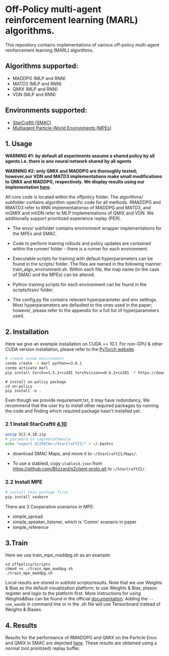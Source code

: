 # Off-Policy multi-agent reinforcement learning (MARL) algorithms. 

This repository contains implementations of various off-policy multi-agent reinforcement learning (MARL) algorithms.

## Algorithms supported:
- MADDPG (MLP and RNN)
- MATD3 (MLP and RNN)
- QMIX (MLP and RNN)
- VDN (MLP and RNN)

## Environments supported:

- [StarCraftII (SMAC)](https://github.com/oxwhirl/smac)
- [Multiagent Particle-World Environments (MPEs)](https://github.com/openai/multiagent-particle-envs)

## 1. Usage
**WARNING #1: by default all experiments assume a shared policy by all agents i.e. there is one neural network shared by all agents**

**WARNING #2: only QMIX and MADDPG are thoroughly tested; however,our VDN and MATD3 implementations make small modifications to QMIX and MADDPG, respectively. We display results using our implementation [here](https://docs.google.com/document/d/1s0Kb76b7v4WGyhiCNLrt9St-WvhGnl2AUQCe1FS-ADM/edit?usp=sharing).**

All core code is located within the offpolicy folder. The algorithms/ subfolder contains algorithm-specific code
for all methods. RMADDPG and RMATD3 refer to RNN implementationso of MADDPG and MATD3, and mQMIX and mVDN refer to MLP implementations of QMIX and VDN. We additionally support prioritized experience replay (PER).

* The envs/ subfolder contains environment wrapper implementations for the MPEs and SMAC. 

* Code to perform training rollouts and policy updates are contained within the runner/ folder - there is a runner for 
each environment. 

* Executable scripts for training with default hyperparameters can be found in the scripts/ folder. The files are named
in the following manner: train_algo_environment.sh. Within each file, the map name (in the case of SMAC and the MPEs) can be altered. 
* Python training scripts for each environment can be found in the scripts/train/ folder. 

* The config.py file contains relevant hyperparameter and env settings. Most hyperparameters are defaulted to the ones
used in the paper; however, please refer to the appendix for a full list of hyperparameters used. 


## 2. Installation

 Here we give an example installation on CUDA == 10.1. For non-GPU & other CUDA version installation, please refer to the [PyTorch website](https://pytorch.org/get-started/locally/).

``` Bash
# create conda environment
conda create -n marl python==3.6.1
conda activate marl
pip install torch==1.5.1+cu101 torchvision==0.6.1+cu101 -f https://download.pytorch.org/whl/torch_stable.html
```

```
# install on-policy package
cd on-policy
pip install -e .
```

Even though we provide requirement.txt, it may have redundancy. We recommend that the user try to install other required packages by running the code and finding which required package hasn't installed yet.

### 2.1 Install StarCraftII [4.10](http://blzdistsc2-a.akamaihd.net/Linux/SC2.4.10.zip)

   

``` Bash
unzip SC2.4.10.zip
# password is iagreetotheeula
echo "export SC2PATH=~/StarCraftII/" > ~/.bashrc
```

* download SMAC Maps, and move it to `~/StarCraftII/Maps/`.

* To use a stableid, copy `stableid.json` from https://github.com/Blizzard/s2client-proto.git to `~/StarCraftII/`.


### 2.2 Install MPE

``` Bash
# install this package first
pip install seaborn
```

There are 3 Cooperative scenarios in MPE:

* simple_spread
* simple_speaker_listener, which is 'Comm' scenario in paper
* simple_reference

## 3.Train
Here we use train_mpe_maddpg.sh as an example:
```
cd offpolicy/scripts
chmod +x ./train_mpe_maddpg.sh
./train_mpe_maddpg.sh
```
Local results are stored in subfold scripts/results. Note that we use Weights & Bias as the default visualization platform; to use Weights & Bias, please register and login to the platform first. More instructions for using Weights&Bias can be found in the official [documentation](https://docs.wandb.ai/). Adding the `--use_wandb` in command line or in the .sh file will use Tensorboard instead of Weights & Biases. 

## 4. Results
Results for the performance of RMADDPG and QMIX on the Particle Envs and QMIX in SMAC are depicted [here](https://docs.google.com/document/d/1s0Kb76b7v4WGyhiCNLrt9St-WvhGnl2AUQCe1FS-ADM/edit?usp=sharing). These results are obtained using a normal (not prioitized) replay buffer.


